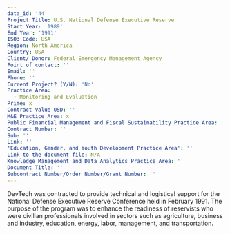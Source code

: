 ```yaml
---
data_id: '44'
Project Title: U.S. National Defense Executive Reserve
Start Year: '1989'
End Year: '1991'
ISO3 Code: USA
Region: North America
Country: USA
Client/ Donor: Federal Emergency Management Agency
Point of contact: ''
Email: ''
Phone: ''
Current Project? (Y/N): 'No'
Practice Area:
  - Monitoring and Evaluation
Prime: x
Contract Value USD: ''
M&E Practice Area: x
Public Financial Management and Fiscal Sustainability Practice Area: ''
Contract Number: ''
Sub: ''
Link: ''
'Education, Gender, and Youth Development Practice Area': ''
Link to the document file: N/A
Knowledge Management and Data Analytics Practice Area: ''
Document Title: ''
Subcontract Number/Order Number/Grant Number: ''
---
```

DevTech was contracted to provide technical and logistical support for the National Defense Executive Reserve Conference held in February 1991. The purpose of the program was to enhance the readiness of reservists who were civilian professionals involved in sectors such as agriculture, business and industry, education, energy, labor, management, and transportation.